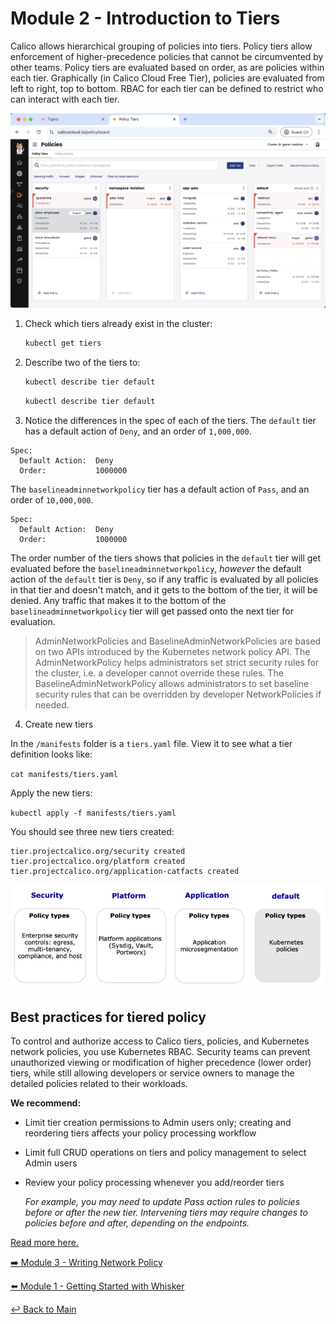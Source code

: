 # Module 2 - Introduction to Tiers

Calico allows hierarchical grouping of policies into tiers. Policy tiers allow enforcement of higher-precedence policies that cannot be circumvented by other teams. Policy tiers are evaluated based on order, as are policies within each tier. Graphically (in Calico Cloud Free Tier), policies are evaluated from left to right, top to bottom. RBAC for each tier can be defined to restrict who can interact with each tier.

![Policy Board](../images/policyboard.png)

1. Check which tiers already exist in the cluster:

   ```bash
   kubectl get tiers
   ```
2. Describe two of the tiers to:

   ```bash
   kubectl describe tier default
   ```

   ```bash
   kubectl describe tier default
   ```

3. Notice the differences in the spec of each of the tiers. The `default` tier has a default action of `Deny`, and an order of `1,000,000`.

```YAML,nocopy
Spec:
  Default Action:  Deny
  Order:           1000000
```

The `baselineadminnetworkpolicy` tier has a default action of `Pass`, and an order of `10,000,000`.

```YAML,nocopy
Spec:
  Default Action:  Deny
  Order:           1000000
```

The order number of the tiers shows that policies in the `default` tier will get evaluated before the `baselineadminnetworkpolicy`, *however* the default action of the `default` tier is `Deny`, so if any traffic is evaluated by all policies in that tier and doesn't match, and it gets to the bottom of the tier, it will be denied. Any traffic that makes it to the bottom of the `baselineadminnetworkpolicy` tier will get passed onto the next tier for evaluation. 

>AdminNetworkPolicies and BaselineAdminNetworkPolicies are based on two APIs introduced by the Kubernetes network policy API. The AdminNetworkPolicy helps administrators set strict security rules for the cluster, i.e. a developer cannot override these rules. The BaselineAdminNetworkPolicy allows administrators to set baseline security rules that can be overridden by developer NetworkPolicies if needed. 

4. Create new tiers

In the `/manifests` folder is a `tiers.yaml` file. View it to see what a tier definition looks like:

```cat manifests/tiers.yaml```

Apply the new tiers:

```kubectl apply -f manifests/tiers.yaml```

You should see three new tiers created:

```bash,nocopy
tier.projectcalico.org/security created
tier.projectcalico.org/platform created
tier.projectcalico.org/application-catfacts created
```

![Policy tier types](../images/policy-tier-types.png)

## Best practices for tiered policy
To control and authorize access to Calico tiers, policies, and Kubernetes network policies, you use Kubernetes RBAC. Security teams can prevent unauthorized viewing or modification of higher precedence (lower order) tiers, while still allowing developers or service owners to manage the detailed policies related to their workloads.

**We recommend:**

* Limit tier creation permissions to Admin users only; creating and reordering tiers affects your policy processing workflow

* Limit full CRUD operations on tiers and policy management to select Admin users

* Review your policy processing whenever you add/reorder tiers

  _For example, you may need to update Pass action rules to policies before or after the new tier. Intervening tiers may require changes to policies before and after, depending on the endpoints._

[Read more here.](https://docs.tigera.io/calico/latest/network-policy/policy-tiers/tiered-policy)


[:arrow_right: Module 3 - Writing Network Policy](module-3-writing-network-policy.md)  

[:arrow_left: Module 1 - Getting Started with Whisker](module-1-getting-started-with-whisker.md) 

[:leftwards_arrow_with_hook: Back to Main](../readme.md)  